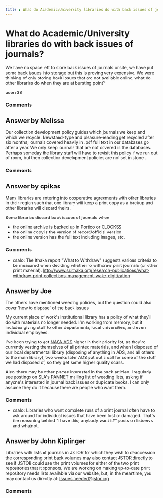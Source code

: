 ```yaml
---
title : What do Academic/University libraries do with back issues of journals?
---
```

What do Academic/University libraries do with back issues of journals?
=====================
We have no space left to store back issues of journals onsite, we have
put some back issues into storage but this is proving very expensive. We
were thinking of only storing back issues that are not available online,
what do other libraries do when they are at bursting point?

user538

### Comments ###


Answer by Melissa
----------------
Our collection development policy guides which journals we keep and
which we recycle. Newstand-type and pleasure-reading get recycled after
six months; journals covered heavily in .pdf full text in our databases
go after a year. We only keep journals that are not covered in the
databases. Perhaps someday the library staff will have to revisit this
policy if we run out of room, but then collection development policies
are not set in stone ...

### Comments ###

Answer by cpikas
----------------
Many libraries are entering into cooperative agreements with other
libraries in their region such that one library will keep a print copy
as a backup and other libraries will discard theirs.

Some libraries discard back issues of journals when

-   the online archive is backed up in Portico or CLOCKSS
-   the online copy is the version of record/official version
-   the online version has the full text including images, etc.


### Comments ###
* dsalo: The Ithaka report "What to Withdraw" suggests various criteria to be
measured when deciding whether to withdraw print journals (or other
print material).
http://www.sr.ithaka.org/research-publications/what-withdraw-print-collections-management-wake-digitization

Answer by Joe
----------------
The others have mentioned weeding policies, but the question could also
cover 'how to dispose' of the back issues.

My current place of work's institutional library has a policy of what
they'll do with materials no longer needed. I'm working from memory, but
it includes giving stuff to other departments, local universities, and
even individual employees.

I've been trying to get [NASA ADS](http://adswww.harvard.edu/) higher in
their priority list, as they're currently vesting themselves of all
printed materials, and when I disposed of our local departmental library
(disposing of anything in ADS, and all others to the main library), two
weeks later ADS put out a call for some of the stuff we had disposed of,
so they get some higher quality scans.

Also, there may be other places interested in the back articles. I
regularly see postings on [SLA's PAMNET mailing
list](http://pam.sla.org/manual/pamnet-information/) of weeding lists,
asking if anyone's interested in journal back issues or duplicate books.
I can only assume they do it because there are people who want them.

### Comments ###
* dsalo: Libraries who want complete runs of a print journal often have to ask
around for individual issues that have been lost or damaged. That's the
reasoning behind "I have this; anybody want it?" posts on listservs and
whatnot.

Answer by John Kiplinger
----------------
Libraries with lists of journals in JSTOR for which they wish to
deaccession the corresponding print back volumes may also contact JSTOR
directly to see if JSTOR could use the print volumes for either of the
two print repositories that it sponsors. We are working on making
up-to-date print repository needs lists available via our website, but,
in the meantime, you may contact us directly at:
[Issues.needed@jstor.org](http://mailto%3aIssues.needed@jstor.org)

### Comments ###

